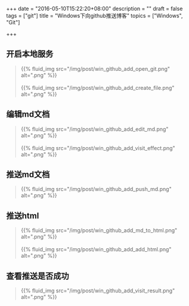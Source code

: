+++
date = "2016-05-10T15:22:20+08:00"
description = ""
draft = false
tags = ["git"]
title = "Windows下向github推送博客"
topics = ["Windows", "Git"]

+++

## 开启本地服务
> {{% fluid_img src="/img/post/win_github_add_open_git.png" alt=".png" %}}
<br /><br />
{{% fluid_img src="/img/post/win_github_add_create_file.png" alt=".png" %}}

## 编辑md文档
> {{% fluid_img src="/img/post/win_github_add_edit_md.png" alt=".png" %}}
<br /><br />
{{% fluid_img src="/img/post/win_github_add_visit_effect.png" alt=".png" %}}

## 推送md文档
> {{% fluid_img src="/img/post/win_github_add_push_md.png" alt=".png" %}}

## 推送html
> {{% fluid_img src="/img/post/win_github_add_md_to_html.png" alt=".png" %}}
<br /><br />
{{% fluid_img src="/img/post/win_github_add_add_html.png" alt=".png" %}}

## 查看推送是否成功
> {{% fluid_img src="/img/post/win_github_add_visit_result.png" alt=".png" %}}